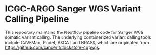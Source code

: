 # ICGC-ARGO Sanger WGS Variant Calling Pipeline

This repository maintains the Nextflow pipeline code for Sanger WGS somatic variant calling. The underlying containerized variant calling tools include CaVEMan, Pindel, ASCAT and BRASS, which are originated from https://github.com/cancerit/dockstore-cgpwgs.
